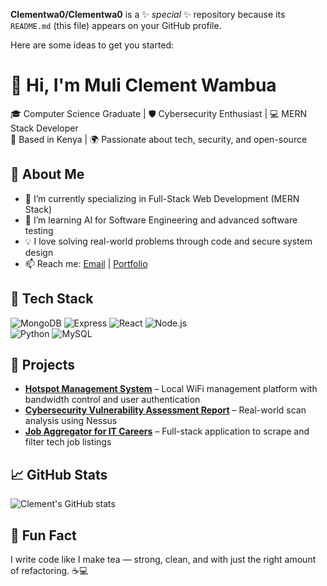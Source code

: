 **Clementwa0/Clementwa0** is a ✨ _special_ ✨ repository because its `README.md` (this file) appears on your GitHub profile.

Here are some ideas to get you started:
# 👋 Hi, I'm Muli Clement Wambua

🎓 Computer Science Graduate | 🛡️ Cybersecurity Enthusiast | 💻 MERN Stack Developer  
📍 Based in Kenya | 🌍 Passionate about tech, security, and open-source

## 🚀 About Me
- 🔭 I’m currently specializing in Full-Stack Web Development (MERN Stack)
- 🌱 I’m learning AI for Software Engineering and advanced software testing
- 💡 I love solving real-world problems through code and secure system design
- 📫 Reach me: [Email](mailto:clementwa01@gmail.com) | [Portfolio](https://klmportfolio.netlify.app/)

## 🧰 Tech Stack
![MongoDB](https://img.shields.io/badge/-MongoDB-4DB33D?style=flat&logo=mongodb&logoColor=white)
![Express](https://img.shields.io/badge/-Express.js-000000?style=flat&logo=express&logoColor=white)
![React](https://img.shields.io/badge/-React-61DAFB?style=flat&logo=react&logoColor=black)
![Node.js](https://img.shields.io/badge/-Node.js-339933?style=flat&logo=node.js&logoColor=white)  
![Python](https://img.shields.io/badge/-Python-3776AB?style=flat&logo=python&logoColor=white)
![MySQL](https://img.shields.io/badge/-MySQL-4479A1?style=flat&logo=mysql&logoColor=white)

## 📘 Projects
- **[Hotspot Management System](#)** – Local WiFi management platform with bandwidth control and user authentication  
- **[Cybersecurity Vulnerability Assessment Report](#)** – Real-world scan analysis using Nessus  
- **[Job Aggregator for IT Careers](#)** – Full-stack application to scrape and filter tech job listings  

## 📈 GitHub Stats
![Clement's GitHub stats](https://github-readme-stats.vercel.app/api?username=Clementwa0&show_icons=true&theme=radical)

 ## 🎉 Fun Fact
I write code like I make tea — strong, clean, and with just the right amount of refactoring. ☕💻

